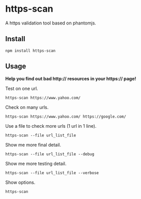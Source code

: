 https-scan
==========

A https validation tool based on phantomjs.

Install
-------

```
npm install https-scan
```

Usage
-----

**Help you find out bad http:// resources in your https:// page!**

Test on one url.

```
https-scan https://www.yahoo.com/
```

Check on many urls.

```
https-scan https://www.yahoo.com/ https://google.com/
```

Use a file to check more urls (1 url in 1 line).

```
https-scan --file url_list_file
```

Show me more final detail.

```
https-scan --file url_list_file --debug
```

Show me more testing detail.

```
https-scan --file url_list_file --verbose
```

Show options.

```
https-scan
```
